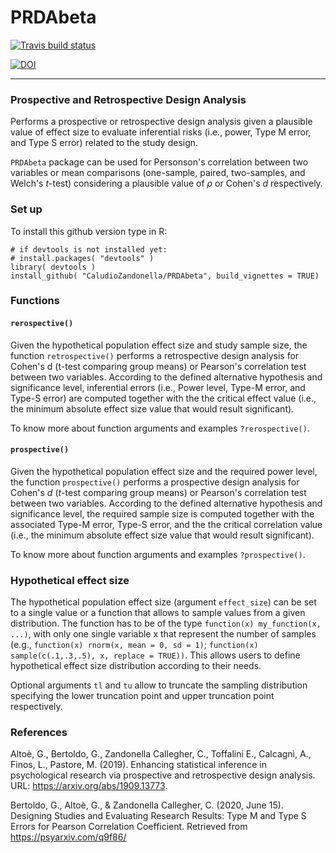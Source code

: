 # PRDAbeta
<!-- badges: start -->
[![Travis build status](https://travis-ci.org/ClaudioZandonella/PRDA_beta.svg?branch=develop)](https://travis-ci.org/ClaudioZandonella/PRDA_beta)
<!-- badges: end -->

[![DOI](https://zenodo.org/badge/DOI/10.5281/zenodo.3630733.svg)](https://doi.org/10.5281/zenodo.3630733)
<hr>

### Prospective and Retrospective Design Analysis

Performs a prospective or retrospective design analysis given a plausible value of effect size to evaluate inferential risks (i.e., power, Type M error, and Type S error) related to the study design.

`PRDAbeta` package can be used for Personson's correlation between two variables or mean comparisons  (one-sample, paired, two-samples, and Welch's *t*-test) considering a plausible value of $\rho$ or Cohen's *d* respectively. 


### Set up

To install this github version type in R:

```{r}
# if devtools is not installed yet: 
# install.packages( "devtools" )  
library( devtools )
install_github( "CaludioZandonella/PRDAbeta", build_vignettes = TRUE)
```

### Functions

#### `rerospective()`

Given the hypothetical population effect size and study sample size, the function `retrospective()` performs a retrospective design analysis for Cohen's d (t-test comparing group means) or Pearson's correlation test between two variables. According to the defined alternative hypothesis and significance level, inferential errors (i.e., Power level, Type-M error, and Type-S error) are computed together with the the critical effect value (i.e., the minimum absolute effect size value that would result significant).

To know more about function arguments and examples `?rerospective()`.

#### `prospective()`

Given the hypothetical population effect size and the required power level, the function `prospective()` performs a prospective design analysis for Cohen's *d* (*t*-test comparing group means) or Pearson's correlation test between two variables. According to the defined alternative hypothesis and significance level, the required sample size is computed together with the associated Type-M error, Type-S error, and the the critical correlation value (i.e., the minimum absolute effect size value that would result significant).

To know more about function arguments and examples `?prospective()`.

###  Hypothetical effect size

The hypothetical population effect size (argument `effect_size`) can be set to a single value or a function that allows to sample values from a given distribution. The function has to be of the type `function(x) my_function(x, ...)`, with only one single variable x that represent the number of samples (e.g., `function(x) rnorm(x, mean = 0, sd = 1)`; `function(x) sample(c(.1,.3,.5), x, replace = TRUE))`. This allows users to define hypothetical effect size distribution according to their needs.

Optional arguments `tl` and `tu` allow to truncate the sampling distribution specifying the lower truncation point and upper truncation point respectively.


### References

Altoè, G., Bertoldo, G., Zandonella Callegher, C., Toffalini E., Calcagnì, A., Finos, L., Pastore, M. (2019).
Enhancing statistical inference in psychological research via prospective and retrospective design analysis. URL: https://arxiv.org/abs/1909.13773. 

Bertoldo, G., Altoè, G., & Zandonella Callegher, C. (2020, June 15). Designing Studies and Evaluating Research Results: Type M and Type S Errors for Pearson Correlation Coefficient. Retrieved from https://psyarxiv.com/q9f86/
